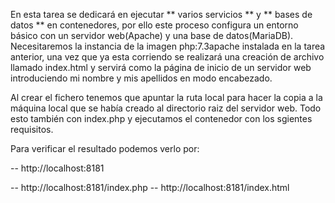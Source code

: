 En esta tarea se dedicará en ejecutar ** varios servicios ** y ** bases de datos ** 
en contenedores, por ello este proceso configura un entorno básico con un servidor 
web(Apache) y una base de datos(MariaDB). Necesitaremos la instancia de la imagen 
php:7.3apache instalada en la tarea anterior, una vez que ya esta corriendo se 
realizará una creación de archivo llamado index.html y servirá como la página de 
inicio de un servidor web introduciendo mi nombre y mis apellidos en modo 
encabezado.

Al crear el fichero tenemos que apuntar la ruta local para hacer la copia a la 
máquina local que se había creado al directorio raiz del servidor web. Todo esto 
también con index.php y ejecutamos el contenedor con los sgientes requisitos.

Para verificar el resultado podemos verlo por:

-- http://localhost:8181

-- http://localhost:8181/index.php
-- http://localhost:8181/index.html
